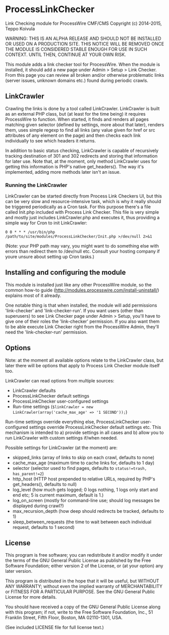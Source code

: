 ProcessLinkChecker
==================

Link Checking module for ProcessWire CMF/CMS
Copyright (c) 2014-2015, Teppo Koivula

WARNING: THIS IS AN ALPHA RELEASE AND SHOULD NOT BE INSTALLED OR USED ON A PRODUCTION SITE. THIS NOTICE WILL BE REMOVED ONCE THE MODULE IS CONSIDERED STABLE ENOUGH FOR USE IN SUCH CONTEXT. UNTIL THEN, CONTINUE AT YOUR OWN RISK.

This module adds a link checker tool for ProcessWire. When the module is installed, it should add a new page under Admin > Setup > Link Checker. From this page you can review all broken and/or otherwise problematic links (server issues, unknown domains etc.) found during periodic crawls.

## LinkCrawler

Crawling the links is done by a tool called LinkCrawler. LinkCrawler is built as an external PHP class, but (at least for the time being) it requires ProcessWire to function. When started, it finds and renders all pages matching given selector (defined by settings, more about that later), renders them, uses simple regexp to find all links (any value given for href or src attributes of any element on the page) and then checks each link individually to see which headers it returns.

In addition to basic status checking, LinkCrawler is capable of recursively tracking destination of 301 and 302 redirects and storing that information for later use. Note that, at the moment, only method LinkCrawler uses for getting this information is PHP's native get_headers(). The way it's implemented, adding more methods later isn't an issue.

### Running the LinkCrawler

LinkCrawler can be started directly from Process Link Checkers UI, but this can be very slow and resource-intensive task, which is why it really should be triggered periodically as a Cron task. For this purpose there's a file called Init.php included with Process Link Checker. This file is very simple and mostly just includes LinkCrawler.php and executes it, thus providing a simple way for Cron to init LinkCrawler:

`0 0 * * * /usr/bin/php /path/to/site/modules/ProcessLinkChecker/Init.php >/dev/null 2>&1`

(Note: your PHP path may vary, you might want to do something else with errors than redirect them to /dev/null etc. Consult your hosting company if youre unsure about setting up Cron tasks.)

## Installing and configuring the module

This module is installed just like any other ProcessWire module, so the common how-to guide (http://modules.processwire.com/install-uninstall/) explains most of it already.

One notable thing is that when installed, the module will add permissions 'link-checker' and 'link-checker-run'. If you want users (other than superusers) to see Link Checker page under Admin > Setup, you'll have to give one of their roles the 'link-checker' permission. If you also want them to be able execute Link Checker right from the ProcessWire Admin, they'll need the 'link-checker-run' permission.

## Options

Note: at the moment all available options relate to the LinkCrawler class, but later there will be options that apply to Process Link Checker module itself too.

LinkCrawler can read options from multiple sources:

* LinkCrawler defaults
* ProcessLinkChecker default settings
* ProcessLinkChecker user-configured settings
* Run-time settings (`$linkCrawler = new LinkCrawler(array('cache_max_age' => '1 SECOND'));`)

Run-time settings override everything else, ProcessLinkChecker user-configured settings override ProcessLinkChecker default settings etc. This mechanism is intended to a) provide settings in all cases and b) allow you to run LinkCrawler with custom settings if/when needed.

Possible settings for LinkCrawler (at the moment) are:

* skipped_links (array of links to skip on each crawl, defaults to none)
* cache_max_age (maximum time to cache links for, defaults to 1 day)
* selector (selector used to find pages, defaults to `status!=trash, has_parent!=2`)
* http_host (HTTP host prepended to relative URLs, required by PHP's get_headers(), defaults to null)
* log_level (how much gets logged; 0 logs nothing, 1 logs only start and end etc; 5 is current maximum, default is 1.)
* log_on_screen (mostly for command-line use; should log messages be displayed during crawl?)
* max_recursion_depth (how deep should redirects be tracked, defaults to 1)
* sleep_between_requests (the time to wait between each individual request, defaults to 1 second)

## License

This program is free software; you can redistribute it and/or modify it under the terms of the GNU General Public License as published by the Free Software Foundation; either version 2 of the License, or (at your option) any later version.

This program is distributed in the hope that it will be useful, but WITHOUT ANY WARRANTY; without even the implied warranty of MERCHANTABILITY or FITNESS FOR A PARTICULAR PURPOSE. See the GNU General Public License for more details.

You should have received a copy of the GNU General Public License along with this program; if not, write to the Free Software Foundation, Inc., 51 Franklin Street, Fifth Floor, Boston, MA 02110-1301, USA.

(See included LICENSE file for full license text.)

